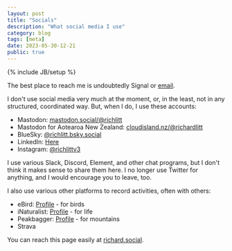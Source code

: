 ```yaml
---
layout: post
title: "Socials"
description: "What social media I use"
category: blog
tags: [meta]
date: 2023-05-30-12-21
public: true
---
```

{% include JB/setup %}

The best place to reach me is undoubtedly Signal or [<i class="fa fa-envelope"></i> email](mailto:richard@burntfen.com).

I don't use social media very much at the moment, or, in the least, not in any structured, coordinated way. But, when I do, I use these accounts:

- Mastodon: [mastodon.social/@richlitt](https://mastodon.social/@richlitt)
- Mastodon for Aotearoa New Zealand: [cloudisland.nz/@richardlitt](https://cloudisland.nz/@richardlitt)
- BlueSky: [@richlitt.bsky.social](https://bsky.app/profile/richlitt.bsky.social)
- LinkedIn: [Here](https://www.linkedin.com/in/richard-littauer-130026138/)
- Instagram: [@richlittv3](https://www.instagram.com/richlittv3/)

I use various Slack, Discord, Element, and other chat programs, but I don't think it makes sense to share them here. I no longer use Twitter for anything, and I would encourage you to leave, too.

I also use various other platforms to record activities, often with others:

- eBird: [Profile](https://ebird.org/profile/Mjg0MTUx/world) - for birds
- iNaturalist: [Profile](https://www.inaturalist.org/people/richardlitt) - for life
- Peakbagger: [Profile](https://peakbagger.com/climber/climber.aspx?cid=31159) - for mountains
- Strava

You can reach this page easily at [richard.social](http://richard.social).
